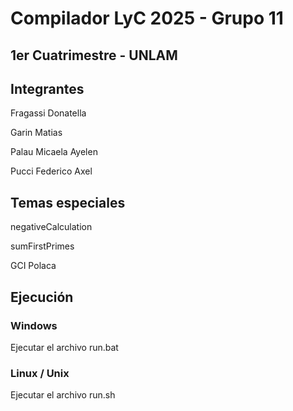 # Compilador LyC 2025 - Grupo 11
## 1er Cuatrimestre - UNLAM
## Integrantes
Fragassi Donatella

Garin Matias

Palau Micaela Ayelen

Pucci Federico Axel

## Temas especiales
negativeCalculation

sumFirstPrimes

GCI Polaca

## Ejecución  

### Windows

Ejecutar el archivo run.bat

### Linux / Unix

Ejecutar el archivo run.sh

